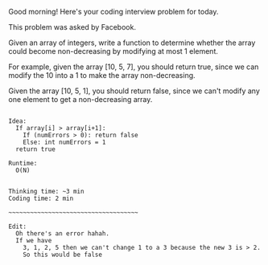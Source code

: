 Good morning! Here's your coding interview problem for today.

This problem was asked by Facebook.

Given an array of integers, write a function to determine whether the array could become non-decreasing by modifying at most 1 element.

For example, given the array [10, 5, 7], you should return true, since we can modify the 10 into a 1 to make the array non-decreasing.

Given the array [10, 5, 1], you should return false, since we can't modify any one element to get a non-decreasing array.

~~~~~~~~~~~~~~~~~~~~~~~~~~~~~~~~~~~~~~~~~~~~~

Idea:
  If array[i] > array[i+1]:
    If (numErrors > 0): return false
    Else: int numErrors = 1
  return true

Runtime:
  O(N)


Thinking time: ~3 min
Coding time: 2 min

~~~~~~~~~~~~~~~~~~~~~~~~~~~~~~~~~~~~

Edit:
  Oh there's an error hahah.
  If we have
    3, 1, 2, 5 then we can't change 1 to a 3 because the new 3 is > 2.
    So this would be false